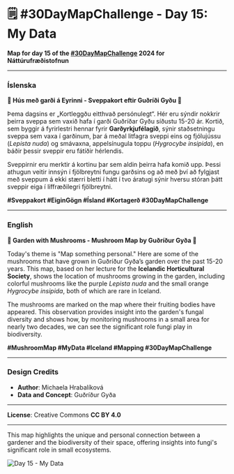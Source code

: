 # 🗒️ #30DayMapChallenge - Day 15: My Data

**Map for day 15 of the [#30DayMapChallenge](https://30daymapchallenge.com/) 2024 for Náttúrufræðistofnun**

---

### Íslenska
**📍 Hús með garði á Eyrinni - Sveppakort eftir Guðríði Gyðu 🍄**

Þema dagsins er „Kortleggðu eitthvað persónulegt“. Hér eru sýndir nokkrir þeirra sveppa sem vaxið hafa í garði Guðríðar Gyðu síðustu 15-20 ár. Kortið, sem byggir á fyrirlestri hennar fyrir **Garðyrkjufélagið**, sýnir staðsetningu sveppa sem vaxa í garðinum, þar á meðal litfagra sveppi eins og fjólujússu (*Lepista nuda*) og smávaxna, appelsínugula toppu (*Hygrocybe insipida*), en báðir þessir sveppir eru fátíðir hérlendis.

Sveppirnir eru merktir á kortinu þar sem aldin þeirra hafa komið upp. Þessi athugun veitir innsýn í fjölbreytni fungu garðsins og að með því að fylgjast með sveppum á ekki stærri bletti í hátt í tvo áratugi sýnir hversu stóran þátt sveppir eiga í líffræðilegri fjölbreytni.

**#Sveppakort #EiginGögn #Ísland #Kortagerð #30DayMapChallenge**

---

### English
**📍 Garden with Mushrooms - Mushroom Map by Guðríður Gyða 🍄**

Today's theme is "Map something personal." Here are some of the mushrooms that have grown in Guðríður Gyða’s garden over the past 15-20 years. This map, based on her lecture for the **Icelandic Horticultural Society**, shows the location of mushrooms growing in the garden, including colorful mushrooms like the purple *Lepista nuda* and the small orange *Hygrocybe insipida*, both of which are rare in Iceland.

The mushrooms are marked on the map where their fruiting bodies have appeared. This observation provides insight into the garden's fungal diversity and shows how, by monitoring mushrooms in a small area for nearly two decades, we can see the significant role fungi play in biodiversity.

**#MushroomMap #MyData #Iceland #Mapping #30DayMapChallenge**

---

### Design Credits
- **Author**: Michaela Hrabalíková
- **Data and Concept**: Guðríður Gyða

---

**License**: Creative Commons **CC BY 4.0**

---

This map highlights the unique and personal connection between a gardener and the biodiversity of their space, offering insights into fungi's significant role in small ecosystems.

![Day 15 - My Data](Day15-MyData.jpg) 